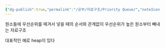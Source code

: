 ```yaml
---
{"dg-publish":true,"permalink":"/공부/자료구조/Priority Queue/","noteIcon":""}
---
```


원소들에 우선순위를 매겨서 넣을 때의 순서와 관계없이 우선순위가 높은 원소부터 빼내는 자료구조

대표적인 예로 heap이 있다
